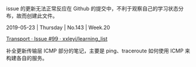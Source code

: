 issue 的更新无法正常反应在 Github 的提交中，不利于观察自己的学习状态分布，故而创建此文件。


2019-05-23 | Thursday | No.143 | Week.20

[Transport · Issue #99 · xxleyi/learning_list](https://github.com/xxleyi/learning_list/issues/99)

补全更新传输层 ICMP 部分的笔记，主要是 ping、traceroute 如何使用 ICMP 来构建各自的服务。


